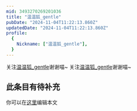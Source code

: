 ```yaml
---
mid: 3493270269201036
title: "温温狐_gentle"
pubDate: "2024-11-04T11:22:13.860Z"
updatedDate: "2024-11-04T11:22:13.860Z"
profile:
  {
    Nickname: ["温温狐_gentle"],
  }
---
```


关注[温温狐_gentle](https://space.bilibili.com/3493270269201036)谢谢喵~ 关注[温温狐_gentle](https://space.bilibili.com/3493270269201036)谢谢喵~

## 此条目有待补充
你可以在[这里](https://github.com/Yuhanawa/VTuber.ICU-Content/edit/master/v/温温狐_gentle/index.md)编辑本文

